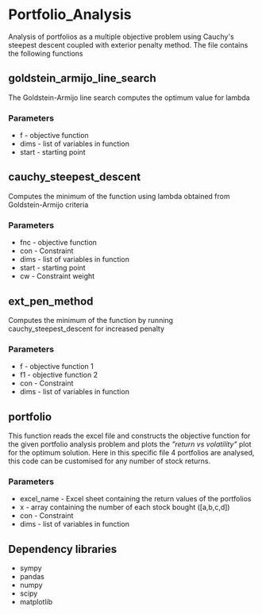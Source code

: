 # Portfolio_Analysis
Analysis of portfolios as a multiple objective problem using Cauchy's steepest descent coupled with exterior penalty method. The file contains the following functions

## goldstein_armijo_line_search
The Goldstein-Armijo line search computes the optimum value for lambda

### Parameters
- f - objective function
- dims - list of variables in function
- start - starting point

## cauchy_steepest_descent
Computes the minimum of the function using lambda obtained from Goldstein-Armijo criteria

### Parameters
- fnc - objective function
- con - Constraint
- dims - list of variables in function
- start - starting point
- cw - Constraint weight

## ext_pen_method
Computes the minimum of the function by running cauchy_steepest_descent for increased penalty

### Parameters
- f - objective function 1
- f1 - objective function 2
- con - Constraint
- dims - list of variables in function

## portfolio
This function reads the excel file and constructs the objective function for the given portfolio analysis problem and plots the *"return vs volatility"* plot for the optimum solution. 
Here in this specific file 4 portfolios are analysed, this code can be customised for any number of stock returns.

### Parameters
- excel_name - Excel sheet containing the return values of the portfolios
- x - array containing the number of each stock bought ([a,b,c,d])
- con - Constraint
- dims - list of variables in function

## Dependency libraries
- sympy
- pandas
- numpy
- scipy
- matplotlib




